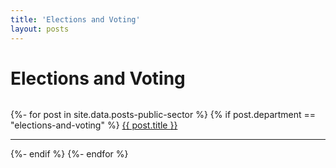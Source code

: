 ```yaml
---
title: 'Elections and Voting'
layout: posts
---
```


# Elections and Voting

![]()

{%- for post in site.data.posts-public-sector %}
{% if post.department == "elections-and-voting" %}
<a href="{{ post.link }}">
{{ post.title }}</a>
<hr />
{%- endif %}
{%- endfor %}